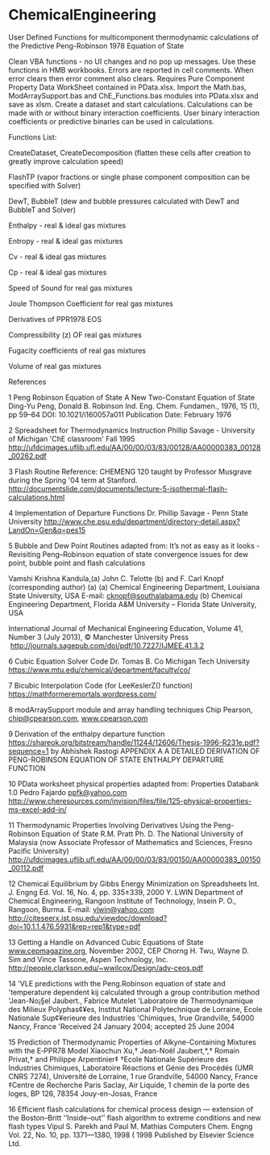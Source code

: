 # ChemicalEngineering
User Defined Functions for multicomponent thermodynamic calculations of the Predictive Peng-Robinson 1978 Equation of State

Clean VBA functions - no UI changes and no pop up messages. Use these functions in HMB workbooks.
Errors are reported in cell comments. When error clears then error comment also clears.
Requires Pure Component Property Data WorkSheet contained in PData.xlsx.
Import the Math.bas, ModArraySupport.bas and ChE_Functions.bas modules into PData.xlsx and save as xlsm.
Create a dataset and start calculations. Calculations can be made with or without binary interaction coefficients. User
binary interaction coefficients or predictive binaries can be used in calculations.

Functions List:

CreateDataset, CreateDecomposition (flatten these cells after creation to greatly improve calculation speed)

FlashTP (vapor fractions or single phase component composition can be specified with Solver)

DewT, BubbleT (dew and bubble pressures calculated with DewT and BubbleT and Solver)

Enthalpy - real & ideal gas mixtures

Entropy - real & ideal gas mixtures

Cv - real & ideal gas mixtures

Cp - real & ideal gas mixtures

Speed of Sound for real gas mixtures

Joule Thompson Coefficient for real gas mixtures

Derivatives of PPR1978 EOS

Compressibility (z) OF real gas mixtures

Fugacity coefficients of real gas mixtures

Volume of real gas mixtures

References 

1
Peng Robinson Equation of State
A New Two-Constant Equation of State
Ding-Yu Peng, Donald B. Robinson
Ind. Eng. Chem. Fundamen., 1976, 15 (1), pp 59–64
DOI: 10.1021/i160057a011
Publication Date: February 1976

2
Spreadsheet for Thermodynamics Instruction
Phillip Savage - University of Michigan
'ChE classroom'
Fall 1995
http://ufdcimages.uflib.ufl.edu/AA/00/00/03/83/00128/AA00000383_00128_00262.pdf

3
Flash Routine Reference:
CHEMENG 120 taught by Professor Musgrave during the Spring '04 term at Stanford.
http://documentslide.com/documents/lecture-5-isothermal-flash-calculations.html

4
Implementation of Departure Functions 
Dr. Phillip Savage - Penn State University
http://www.che.psu.edu/department/directory-detail.aspx?LandOn=Gen&q=pes15

5
Bubble and Dew Point Routines adapted from:
It’s not as easy as it looks - Revisiting Peng–Robinson equation of state convergence issues for dew point, bubble point and flash calculations

Vamshi Krishna Kandula,(a) John C. Telotte (b) and F. Carl Knopf (corresponding author) (a)
(a) Chemical Engineering Department, Louisiana State University, USA
E-mail: cknopf@southalabama.edu
(b) Chemical Engineering Department, Florida A&M University – Florida State University, USA

International Journal of Mechanical Engineering Education, Volume 41, Number 3 (July 2013), © Manchester University Press
 http://journals.sagepub.com/doi/pdf/10.7227/IJMEE.41.3.2

6
Cubic Equation Solver Code
Dr. Tomas B. Co
Michigan Tech University
https://www.mtu.edu/chemical/department/faculty/co/

7
Bicubic Interpolation Code (for LeeKeslerZ() function)
https://mathformeremortals.wordpress.com/

8
modArraySupport module and array handling techniques
Chip Pearson, chip@cpearson.com, www.cpearson.com

9
Derivation of the enthalpy departure function
https://shareok.org/bitstream/handle/11244/12606/Thesis-1996-R231e.pdf?sequence=1
by Abhishek Rastogi
APPENDIX A
A DETAILED DERIVATION OF PENG-ROBINSON EQUATION OF STATE ENTHALPY DEPARTURE FUNCTION 

10
PData worksheet physical properties adapted from:
Properties Databank 1.0
Pedro Fajardo
ppfk@yahoo.com
http://www.cheresources.com/invision/files/file/125-physical-properties-ms-excel-add-in/

11
Thermodynamic Properties Involving Derivatives
Using the Peng-Robinson Equation of State
R.M. Pratt Ph. D.
The National University of Malaysia
(now Associate Professor of Mathematics and Sciences, Fresno Pacific University)
http://ufdcimages.uflib.ufl.edu/AA/00/00/03/83/00150/AA00000383_00150_00112.pdf

12
Chemical Equilibrium by Gibbs Energy Minimization on Spreadsheets
Int. J. Engng Ed. Vol. 16, No. 4, pp. 335±339, 2000
Y. LWIN
Department of Chemical Engineering, Rangoon Institute of Technology, Insein P. O., Rangoon, Burma.
E-mail: ylwin@yahoo.com
http://citeseerx.ist.psu.edu/viewdoc/download?doi=10.1.1.476.5931&rep=rep1&type=pdf

13
Getting a Handle on Advanced Cubic Equations of State
www.cepmagazine.org, November 2002, CEP
Chorng H. Twu, Wayne D. Sim and Vince Tassone, Aspen Technology, Inc.
http://people.clarkson.edu/~wwilcox/Design/adv-ceos.pdf

14
'VLE predictions with the Peng.Robinson equation of state and
'temperature dependent kij calculated through a group contribution method
'Jean-No¡§el Jaubert., Fabrice Mutelet
'Laboratoire de Thermodynamique des Milieux Polyphas¢¥es, Institut National Polytechnique de Lorraine, Ecole Nationale Sup¢¥erieure des Industries
'Chimiques, 1rue Grandville, 54000 Nancy, France
'Received 24 January 2004; accepted 25 June 2004

15
Prediction of Thermodynamic Properties of Alkyne-Containing
Mixtures with the E‑PPR78 Model
Xiaochun Xu,† Jean-Noël Jaubert,*,† Romain Privat,† and Philippe Arpentinier‡
†Ecole Nationale Supérieure des Industries Chimiques, Laboratoire Réactions et Génie des Procédés (UMR CNRS 7274),
Université de Lorraine, 1 rue Grandville, 54000 Nancy, France
‡Centre de Recherche Paris Saclay, Air Liquide, 1 chemin de la porte des loges, BP 126, 78354 Jouy-en-Josas, France

16
Efficient flash calculations for chemical process
design — extension of the Boston–Britt
‘‘Inside–out’’ flash algorithm to extreme
conditions and new flash types
Vipul S. Parekh and Paul M. Mathias
Computers Chem. Engng Vol. 22, No. 10, pp. 1371—1380, 1998
( 1998 Published by Elsevier Science Ltd.


